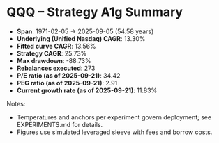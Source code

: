 # QQQ – Strategy A1g Summary

- **Span**: 1971-02-05 → 2025-09-05 (54.58 years)
- **Underlying (Unified Nasdaq) CAGR**: 13.30%
- **Fitted curve CAGR**: 13.56%
- **Strategy CAGR**: 25.73%
- **Max drawdown**: -88.73%
- **Rebalances executed**: 273
- **P/E ratio (as of 2025-09-21)**: 34.42
- **PEG ratio (as of 2025-09-21)**: 2.91
- **Current growth rate (as of 2025-09-21)**: 11.83%

Notes:

- Temperatures and anchors per experiment govern deployment; see EXPERIMENTS.md for details.
- Figures use simulated leveraged sleeve with fees and borrow costs.

